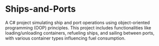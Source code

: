 # Ships-and-Ports

A C# project simulating ship and port operations using object-oriented programming (OOP) principles. This project includes functionalities like loading/unloading containers, refueling ships, and sailing between ports, with various container types influencing fuel consumption.
